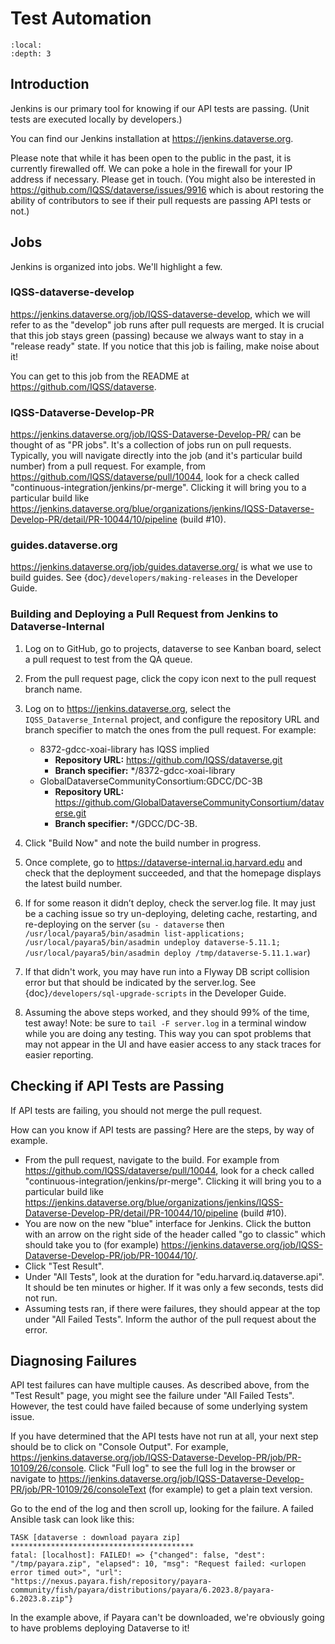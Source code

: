 # Test Automation
```{contents} Contents:
:local: 
:depth: 3
```

## Introduction

Jenkins is our primary tool for knowing if our API tests are passing. (Unit tests are executed locally by developers.)

You can find our Jenkins installation at <https://jenkins.dataverse.org>.

Please note that while it has been open to the public in the past, it is currently firewalled off. We can poke a hole in the firewall for your IP address if necessary. Please get in touch. (You might also be interested in <https://github.com/IQSS/dataverse/issues/9916> which is about restoring the ability of contributors to see if their pull requests are passing API tests or not.)

## Jobs

Jenkins is organized into jobs. We'll highlight a few.

### IQSS-dataverse-develop

<https://jenkins.dataverse.org/job/IQSS-dataverse-develop>, which we will refer to as the "develop" job runs after pull requests are merged. It is crucial that this job stays green (passing) because we always want to stay in a "release ready" state. If you notice that this job is failing, make noise about it!

You can get to this job from the README at <https://github.com/IQSS/dataverse>.

### IQSS-Dataverse-Develop-PR

<https://jenkins.dataverse.org/job/IQSS-Dataverse-Develop-PR/> can be thought of as "PR jobs". It's a collection of jobs run on pull requests. Typically, you will navigate directly into the job (and it's particular build number) from a pull request. For example, from <https://github.com/IQSS/dataverse/pull/10044>, look for a check called "continuous-integration/jenkins/pr-merge". Clicking it will bring you to a particular build like <https://jenkins.dataverse.org/blue/organizations/jenkins/IQSS-Dataverse-Develop-PR/detail/PR-10044/10/pipeline> (build #10).

### guides.dataverse.org

<https://jenkins.dataverse.org/job/guides.dataverse.org/> is what we use to build guides. See {doc}`/developers/making-releases` in the Developer Guide.

### Building and Deploying a Pull Request from Jenkins to Dataverse-Internal


1. Log on to GitHub, go to projects, dataverse to see Kanban board, select a pull request to test from the QA queue. 

1. From the pull request page, click the copy icon next to the pull request branch name.

1. Log on to <https://jenkins.dataverse.org>, select the `IQSS_Dataverse_Internal` project, and configure the repository URL and branch specifier to match the ones from the pull request. For example:

    * 8372-gdcc-xoai-library has IQSS implied
        - **Repository URL:** https://github.com/IQSS/dataverse.git 
        - **Branch specifier:** */8372-gdcc-xoai-library
    * GlobalDataverseCommunityConsortium:GDCC/DC-3B
        - **Repository URL:** https://github.com/GlobalDataverseCommunityConsortium/dataverse.git 
        - **Branch specifier:** */GDCC/DC-3B. 

1. Click "Build Now" and note the build number in progress.

1. Once complete, go to <https://dataverse-internal.iq.harvard.edu> and check that the deployment succeeded, and that the homepage displays the latest build number.

1. If for some reason it didn’t deploy, check the server.log file. It may just be a caching issue so try un-deploying, deleting cache, restarting, and re-deploying on the server (`su - dataverse` then `/usr/local/payara5/bin/asadmin list-applications; /usr/local/payara5/bin/asadmin undeploy dataverse-5.11.1; /usr/local/payara5/bin/asadmin deploy /tmp/dataverse-5.11.1.war`)

1. If that didn't work, you may have run into a Flyway DB script collision error but that should be indicated by the server.log. See {doc}`/developers/sql-upgrade-scripts` in the Developer Guide.

1.	Assuming the above steps worked, and they should 99% of the time, test away! Note: be sure to `tail -F server.log` in a terminal window while you are doing any testing. This way you can spot problems that may not appear in the UI and have easier access to any stack traces for easier reporting.



## Checking if API Tests are Passing

If API tests are failing, you should not merge the pull request.

How can you know if API tests are passing? Here are the steps, by way of example.

- From the pull request, navigate to the build. For example from <https://github.com/IQSS/dataverse/pull/10044>, look for a check called "continuous-integration/jenkins/pr-merge". Clicking it will bring you to a particular build like <https://jenkins.dataverse.org/blue/organizations/jenkins/IQSS-Dataverse-Develop-PR/detail/PR-10044/10/pipeline> (build #10).
- You are now on the new "blue" interface for Jenkins. Click the button with an arrow on the right side of the header called "go to classic" which should take you to (for example) <https://jenkins.dataverse.org/job/IQSS-Dataverse-Develop-PR/job/PR-10044/10/>.
- Click "Test Result".
- Under "All Tests", look at the duration for "edu.harvard.iq.dataverse.api". It should be ten minutes or higher. If it was only a few seconds, tests did not run.
- Assuming tests ran, if there were failures, they should appear at the top under "All Failed Tests". Inform the author of the pull request about the error.

## Diagnosing Failures

API test failures can have multiple causes. As described above, from the "Test Result" page, you might see the failure under "All Failed Tests". However, the test could have failed because of some underlying system issue.

If you have determined that the API tests have not run at all, your next step should be to click on "Console Output". For example, <https://jenkins.dataverse.org/job/IQSS-Dataverse-Develop-PR/job/PR-10109/26/console>. Click "Full log" to see the full log in the browser or navigate to <https://jenkins.dataverse.org/job/IQSS-Dataverse-Develop-PR/job/PR-10109/26/consoleText> (for example) to get a plain text version.

Go to the end of the log and then scroll up, looking for the failure. A failed Ansible task can look like this:

```
TASK [dataverse : download payara zip] *****************************************
fatal: [localhost]: FAILED! => {"changed": false, "dest": "/tmp/payara.zip", "elapsed": 10, "msg": "Request failed: <urlopen error timed out>", "url": "https://nexus.payara.fish/repository/payara-community/fish/payara/distributions/payara/6.2023.8/payara-6.2023.8.zip"}
```

In the example above, if Payara can't be downloaded, we're obviously going to have problems deploying Dataverse to it!
